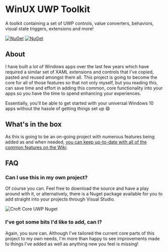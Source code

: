 # WinUX UWP Toolkit
A toolkit containing a set of UWP controls, value converters, behaviors, visual state triggers, extensions and more!

[![NuGet](https://img.shields.io/nuget/dt/Croft.Core.UWP.svg?style=flat-square)](https://www.nuget.org/packages/Croft.Core.UWP/)
[![NuGet](https://img.shields.io/nuget/v/Croft.Core.UWP.svg?style=flat-square)](https://www.nuget.org/packages/Croft.Core.UWP/)

## About
I have built a lot of Windows apps over the last few years which have required a similar set of XAML extensions and controls that I've copied, pasted and reused amongst them all. This project is going to become the core for all of those features so that not only myself, but you reading this, can save time and effort in adding this common, core functionality into your apps so you have the time to spend enhancing your experiences.

Essentially, you'll be able to get started with your universal Windows 10 apps without the hassle of getting things set up :smile:

## What's in the box
As this is going to be an on-going project with numerous features being added as and when needed, [you can keep up-to-date with all of the common features on the Wiki](https://github.com/jamesmcroft/Croft-Core/wiki).

## FAQ
### Can I use this in my own project?
Of course you can. Feel free to download the source and have a play around with it, or alternatively, there is a Nuget package available for you to add straight into your projects through Visual Studio.

![Croft Core UWP Nuget](http://jamescroft.co.uk/wp-content/uploads/2015/11/nuget.png)

### I've got some bits I'd like to add, can I?
Again, you sure can. Although I've tailored the current core parts of this project to my own needs, I'm more than happy to see improvements made to things I've added as well as anything new you feel is missing! 
